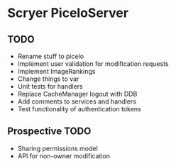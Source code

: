 # Scryer PiceloServer
## TODO
* Rename stuff to picelo
* Implement user validation for modification requests
* Implement ImageRankings
* Change things to var
* Unit tests for handlers
* Replace CacheManager logout with DDB
* Add comments to services and handlers
* Test functionality of authentication tokens

## Prospective TODO
* Sharing permissions model
* API for non-owner modification